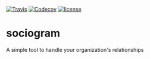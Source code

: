 [![Travis](https://img.shields.io/travis/blorente/sociogram.svg?maxAge=2592000)](https://travis-ci.org/blorente/sociogram )
[![Codecov](https://img.shields.io/codecov/c/github/codecov/example-python.svg?maxAge=2592000)](https://codecov.io/gh/blorente/sociogram)
[![license](https://img.shields.io/npm/l/express.svg?maxAge=2592000)](https://raw.githubusercontent.com/blorente/sociogram/master/LICENSE)
# sociogram

A simple tool to handle your organization's relationships
